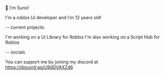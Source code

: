👋 I'm Suno!

I'm a roblox Ui developer and I'm 12 years old!

-- current projects:

I'm working on a Ui Library for Roblox
I'm also working on a Script Hub for Roblox

-- socials

You can support me by joining my discord at https://discord.gg/U9dDVAXZd6
